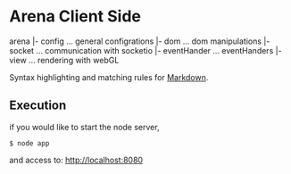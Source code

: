 # Arena Client Side

arena
|- config ... general configrations
|- dom ... dom manipulations
|- socket ... communication with socketio
|- eventHander ... eventHanders
|- view ... rendering with webGL


Syntax highlighting and matching rules for [Markdown](http://daringfireball.net/projects/markdown/).

## Execution

if you would like to start the node server,

    $ node app

and access to: [http://localhost:8080](http://localhost:8080/)
